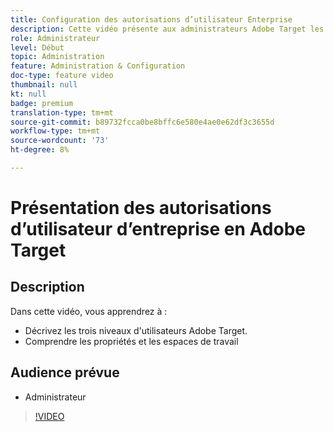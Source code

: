 ```yaml
---
title: Configuration des autorisations d’utilisateur Enterprise
description: Cette vidéo présente aux administrateurs Adobe Target les autorisations d’utilisateur, les propriétés et les espaces de travail. Regardez cette vidéo pour en savoir plus sur les différents niveaux d’utilisateur et sur l’utilisation des propriétés et des espaces de travail pour contrôler l’accès des utilisateurs.
role: Administrateur
level: Début
topic: Administration
feature: Administration & Configuration
doc-type: feature video
thumbnail: null
kt: null
badge: premium
translation-type: tm+mt
source-git-commit: b89732fcca0be8bffc6e580e4ae0e62df3c3655d
workflow-type: tm+mt
source-wordcount: '73'
ht-degree: 8%

---
```



# Présentation des autorisations d’utilisateur d’entreprise en Adobe Target

## Description

Dans cette vidéo, vous apprendrez à :

* Décrivez les trois niveaux d&#39;utilisateurs Adobe Target.
* Comprendre les propriétés et les espaces de travail

## Audience prévue

* Administrateur

>[!VIDEO](https://video.tv.adobe.com/v/19042/?quality=12)